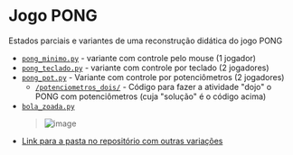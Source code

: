 # Jogo PONG

Estados parciais e variantes de uma reconstrução didática do jogo PONG

* [`pong_minimo.py`](pong_minimo/pong_minimo.py) - variante com controle pelo mouse (1 jogador)
* [`pong_teclado.py`](pong_teclado/pong_teclado.py) - variante com controle por teclado (2 jogadores)
* [`pong_pot.py`](pong_pot/pong_pot.py) - Variante com controle por potenciômetros (2 jogadores) 
  * [`/potenciometros_dois/`](https://github.com/villares/material-aulas/tree/main/Processing-Python-py5/pong/potenciometros_dois) - Código para fazer a atividade "dojo" o PONG com potenciômetros (cuja "solução" é o código acima)
* [`bola_zoada.py`](bola_zoada/bola_zoada.py)
  > ![image](https://user-images.githubusercontent.com/3694604/191363342-b3a826a8-1587-4238-872a-fb836e26a508.png)
* [Link para a pasta no repositório com outras variações](./)
